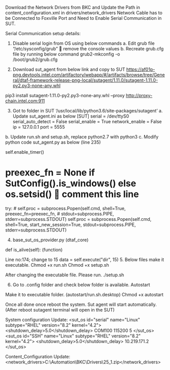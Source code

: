Download the Network Drivers from BKC and Update the Path in content_configuration.xml in drivers/network_drivers
Network Cable has to be Connected to Foxville Port and Need to Enable Serial Communication in SUT.

Serial Communication setup details:

1.	Disable serial login from OS using below commands
a.	Edit grub file “/etc/sysconfig/grub”   remove the console values 
b.	Recreate grub.cfg file by running below command
grub2-mkconfig -o /boot/grub2/grub.cfg

2.	Download sut_agent from below link and copy to SUT
https://af01p-png.devtools.intel.com/artifactory/webapp/#/artifacts/browse/tree/General/dtaf-framework-release-png-local/sutagent/1.11.0/sutagent-1.11.0-py2.py3-none-any.whl 

pip3 install sutagent-1.11.0-py2.py3-none-any.whl –proxy http://proxy-chain.intel.com:911

3.	Got to folder in SUT ‘/usr/local/lib/python3.6/site-packages/sutagent’
a.	Update sut_agent.ini as below
[SUT]
serial = /dev/ttyS0 
serial_auto_detect = False
serial_enable = True
network_enable = False
ip = 127.0.0.1
port = 5555

b.	Update run.sh and setup.sh, replace python2.7 with python3
c.	Modify python code sut_agent.py as below (line 235)

self.enable_timer()
# preexec_fn = None if SutConfig().is_windows() else os.setsid()    comment this line
try:
         # self.proc = subprocess.Popen(self.cmd, shell=True, preexec_fn=preexec_fn,
         #                             stdout=subprocess.PIPE, stderr=subprocess.STDOUT)
         self.proc = subprocess.Popen(self.cmd, shell=True, start_new_session=True,
                                        stdout=subprocess.PIPE, stderr=subprocess.STDOUT)


4.	base_sut_os_provider.py (dtaf_core)

def is_alive(self): (function)

Line no:174; change to 15
data = self.execute("dir", 15)
5.	Below files make it executable.
Chmod +x run.sh
Chmod +x setup.sh

After changing the executable file. Please run.
./setup.sh


6.	Go to .config folder and check below folder is available.
Autostart

Make it to executable folder. (autostart/run.sh.desktop)
Chmod +x autostart


Once all done once reboot the system. Sut agent will start automatically.
(After reboot sutagent terminal will open in the SUT)

	
System configuration Update:
<sut_os id="serial" name="Linux" subtype="RHEL" version="8.2" kernel="4.2">
                    <shutdown_delay>5.0</shutdown_delay>
                    <driver>
                        <com>
							<port>COM100</port>
                            <baudrate>115200</baudrate>
							<timeout>5</timeout>
                        </com>
                    </driver>
                </sut_os>
<sut_os id="SSH" name="Linux" subtype="RHEL" version="8.2" kernel="4.2">
                    <shutdown_delay>5.0</shutdown_delay>
                    <driver>
                        <ssh>
                            <credentials user="root" password="password"/>
                            <ipv4>10.219.171.2</ipv4>
                        </ssh>
                    </driver>
                </sut_os>

Content_Configuration Update:
    <drivers>
        <network_drivers>C:\Automation\BKC\Drivers\25_1.zip</network_drivers>
    </drivers>
